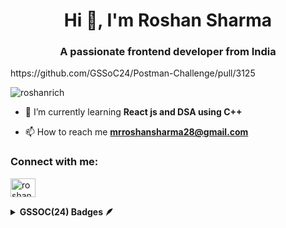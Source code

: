 <h1 align="center">Hi 👋, I'm Roshan Sharma</h1>
<h3 align="center">A passionate frontend developer from India</h3>
https://github.com/GSSoC24/Postman-Challenge/pull/3125

<p align="left"> <img src="https://komarev.com/ghpvc/?username=roshanrich&label=Profile%20views&color=0e75b6&style=flat" alt="roshanrich" /> </p>

- 🌱 I’m currently learning **React js and DSA using C++**

- 📫 How to reach me **mrroshansharma28@gmail.com**

<h3 align="left">Connect with me:</h3>
<p align="left">
<a href="https://linkedin.com/in/roshan sharma" target="blank"><img align="center" src="https://raw.githubusercontent.com/rahuldkjain/github-profile-readme-generator/master/src/images/icons/Social/linked-in-alt.svg" alt="roshan sharma" height="30" width="40" /></a>
</p>

<details>	
 <summary><b>GSSOC(24) Badges 🪶</b></summary><br>
<div style='display:flex; align-items:center; gap: 10px;' align='center'><a href="https://gssoc.girlscript.tech/leaderboard">
<img src="https://raw.githubusercontent.com/GSSoC24/Postman-Challenge/main/docs/assets/Postman%20White.png" width="100px" height="100px" />
  <img src="https://raw.githubusercontent.com/GSSoC24/Postman-Challenge/main/docs/assets/1.png" width="100px" height="100px" />
  <img src="https://raw.githubusercontent.com/GSSoC24/Postman-Challenge/main/docs/assets/2.png" width="100px" height="100px" />
  <img src="https://raw.githubusercontent.com/GSSoC24/Postman-Challenge/main/docs/assets/3.png" width="100px" height="100px" />
  <img src="https://raw.githubusercontent.com/GSSoC24/Postman-Challenge/main/docs/assets/4.png" width="100px" height="100px" />
  <img src="https://raw.githubusercontent.com/GSSoC24/Postman-Challenge/main/docs/assets/5.png" width="100px" height="100px" />
</div>
</details>
